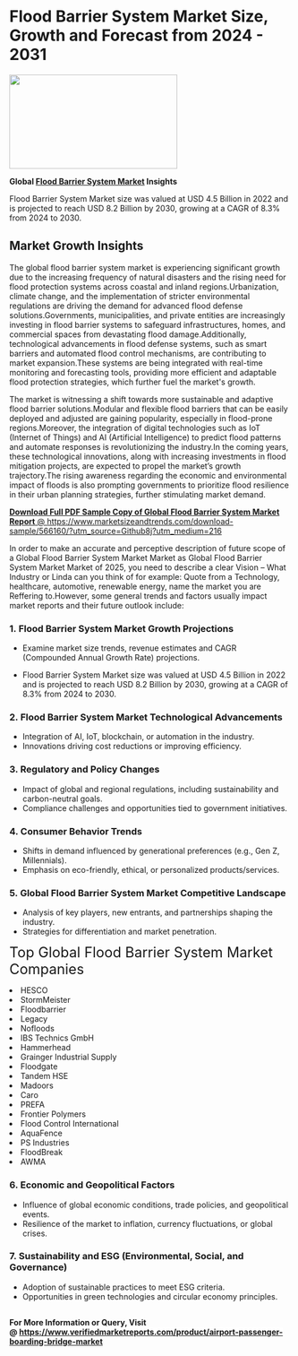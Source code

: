 <H1>Flood Barrier System Market Size, Growth and Forecast from 2024 - 2031</H1><img class="aligncenter size-medium wp-image-584254" src="https://thirdeyenews.in/wp-content/uploads/2024/09/Global-Market-Research-300x168.jpeg" alt="" width="300" height="168" /><p><strong>Global&nbsp;<a href="https://www.marketsizeandtrends.com/download-sample/566160/?utm_source=Github8j?utm_medium=216">Flood Barrier System Market</a> Insights</strong></p><p>Flood Barrier System Market size was valued at USD 4.5 Billion in 2022 and is projected to reach USD 8.2 Billion by 2030, growing at a CAGR of 8.3% from 2024 to 2030.</p><p><h2>Market Growth Insights</h2> <p>The global flood barrier system market is experiencing significant growth due to the increasing frequency of natural disasters and the rising need for flood protection systems across coastal and inland regions.Urbanization, climate change, and the implementation of stricter environmental regulations are driving the demand for advanced flood defense solutions.Governments, municipalities, and private entities are increasingly investing in flood barrier systems to safeguard infrastructures, homes, and commercial spaces from devastating flood damage.Additionally, technological advancements in flood defense systems, such as smart barriers and automated flood control mechanisms, are contributing to market expansion.These systems are being integrated with real-time monitoring and forecasting tools, providing more efficient and adaptable flood protection strategies, which further fuel the market's growth.</p> <p><a href="#"></a></p> <p>The market is witnessing a shift towards more sustainable and adaptive flood barrier solutions.Modular and flexible flood barriers that can be easily deployed and adjusted are gaining popularity, especially in flood-prone regions.Moreover, the integration of digital technologies such as IoT (Internet of Things) and AI (Artificial Intelligence) to predict flood patterns and automate responses is revolutionizing the industry.In the coming years, these technological innovations, along with increasing investments in flood mitigation projects, are expected to propel the market’s growth trajectory.The rising awareness regarding the economic and environmental impact of floods is also prompting governments to prioritize flood resilience in their urban planning strategies, further stimulating market demand.<p><a href="#"></p><p><span class=""><strong>Download Full PDF Sample Copy of Global Flood Barrier System Market Report</strong> @ <a href="https://www.marketsizeandtrends.com/download-sample/566160/?utm_source=Github8j?utm_medium=216" target="_blank">https://www.marketsizeandtrends.com/download-sample/566160/?utm_source=Github8j?utm_medium=216</a></span></p><p>In order to make an accurate and perceptive description of future scope of a Global&nbsp;Flood Barrier System Market Market as Global&nbsp;Flood Barrier System Market Market of 2025, you need to describe a clear Vision &ndash; What Industry or Linda can you think of for example: Quote from a Technology, healthcare, automotive, renewable energy, name the market you are Reffering to.However, some general trends and factors usually impact market reports and their future outlook include:</p><h3>1.&nbsp;<strong>Flood Barrier System Market Growth Projections</strong></h3><ul><li>Examine market size trends, revenue estimates and CAGR (Compounded Annual Growth Rate) projections.</li><li><p>Flood Barrier System Market size was valued at USD 4.5 Billion in 2022 and is projected to reach USD 8.2 Billion by 2030, growing at a CAGR of 8.3% from 2024 to 2030.</p></li></ul><h3>2.&nbsp;<strong>Flood Barrier System Market Technological Advancements</strong></h3><ul><li>Integration of AI, IoT, blockchain, or automation in the industry.</li><li>Innovations driving cost reductions or improving efficiency.</li></ul><h3>3.&nbsp;<strong>Regulatory and Policy Changes</strong></h3><ul><li>Impact of global and regional regulations, including sustainability and carbon-neutral goals.</li><li>Compliance challenges and opportunities tied to government initiatives.</li></ul><h3>4.&nbsp;<strong>Consumer Behavior Trends</strong></h3><ul><li>Shifts in demand influenced by generational preferences (e.g., Gen Z, Millennials).</li><li>Emphasis on eco-friendly, ethical, or personalized products/services.</li></ul><h3>5.&nbsp;<strong>Global Flood Barrier System Market Competitive Landscape</strong></h3><ul><li>Analysis of key players, new entrants, and partnerships shaping the industry.</li><li>Strategies for differentiation and market penetration.</li></ul><p data-pm-slice="1 1 []"><span style="color: inherit; font-family: inherit; font-size: 25px;">Top Global Flood Barrier System Market Companies</span></p><div class="" data-test-id=""><p><li>HESCO</li><li> StormMeister</li><li> Floodbarrier</li><li> Legacy</li><li> Nofloods</li><li> IBS Technics GmbH</li><li> Hammerhead</li><li> Grainger Industrial Supply</li><li> Floodgate</li><li> Tandem HSE</li><li> Madoors</li><li> Caro</li><li> PREFA</li><li> Frontier Polymers</li><li> Flood Control International</li><li> AquaFence</li><li> PS Industries</li><li> FloodBreak</li><li> AWMA</li></p></div><h3>6.&nbsp;<strong>Economic and Geopolitical Factors</strong></h3><ul><li>Influence of global economic conditions, trade policies, and geopolitical events.</li><li>Resilience of the market to inflation, currency fluctuations, or global crises.</li></ul><h3>7.&nbsp;<strong>Sustainability and ESG (Environmental, Social, and Governance)</strong></h3><ul><li>Adoption of sustainable practices to meet ESG criteria.</li><li>Opportunities in green technologies and circular economy principles.</li></ul><h2><strong style="font-size: 14px;">For More Information or Query, Visit @&nbsp;</strong><a style="background-color: #ffffff; font-size: 14px;" href="https://www.marketsizeandtrends.com/report/flood-barrier-system-market/" target="_blank">https://www.verifiedmarketreports.com/product/airport-passenger-boarding-bridge-market</a></h2>